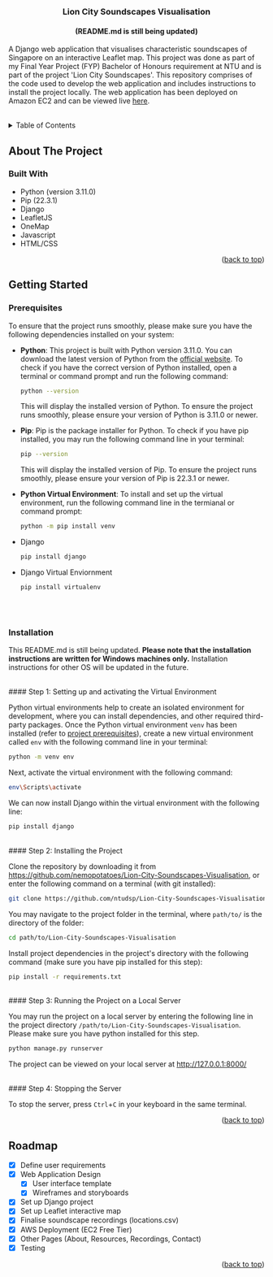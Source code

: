 <a name="readme-top"></a>

<!-- PROJECT LOGO -->
<br />
<div align="center">

<h3 align="center">Lion City Soundscapes Visualisation</h3>
<h4 align="center">(README.md is still being updated)</h4>

  <p align="left">
    A Django web application that visualises characteristic soundscapes of Singapore on an interactive Leaflet map. This project was done as part of my Final Year Project (FYP) Bachelor of Honours requirement at NTU and is part of the project 'Lion City Soundscapes'. This repository comprises of the code used to develop the web application and includes instructions to install the project locally. The web application has been deployed on Amazon EC2 and can be viewed live <a href="">here</a>. 
    <br />
    <br />
  </p>
</div>

<!-- TABLE OF CONTENTS -->
<details>
  <summary>Table of Contents</summary>
  <ol>
    <li>
      <a href="#about-the-project">About The Project</a>
      <ul>
        <li><a href="#built-with">Built With</a></li>
      </ul>
    </li>
    <li>
      <a href="#getting-started">Getting Started</a>
      <ul>
        <li><a href="#prerequisites">Prerequisites</a></li>
        <li><a href="#installation">Installation</a></li>
      </ul>
    </li>
    <li><a href="#roadmap">Roadmap</a></li>
  </ol>
</details>

<!-- ABOUT THE PROJECT -->

## About The Project

### Built With

- Python (version 3.11.0)
- Pip (22.3.1)
- Django
- LeafletJS
- OneMap
- Javascript
- HTML/CSS

<p align="right">(<a href="#readme-top">back to top</a>)</p>

<!-- GETTING STARTED -->

## Getting Started

### Prerequisites

To ensure that the project runs smoothly, please make sure you have the following dependencies installed on your system:

- **Python**: This project is built with Python version 3.11.0. You can download the latest version of Python from the <a href="python.org">official website</a>. To check if you have the correct version of Python installed, open a terminal or command prompt and run the following command:

  ```sh
  python --version
  ```

  This will display the installed version of Python. To ensure the project runs smoothly, please ensure your version of Python is 3.11.0 or newer.

- **Pip**: Pip is the package installer for Python. To check if you have pip installed, you may run the following command line in your terminal:

  ```sh
  pip --version
  ```

  This will display the installed version of Pip. To ensure the project runs smoothly, please ensure your version of Pip is 22.3.1 or newer.

- **Python Virtual Environment**: To install and set up the virtual environment, run the following command line in the termianal or command prompt:

  ```sh
  python -m pip install venv
  ```

- Django

  ```sh
  pip install django
  ```

- Django Virtual Enviornment
  ```sh
  pip install virtualenv
  ```
  <br>
  <br>

### Installation

This README.md is still being updated. **Please note that the installation instructions are written for Windows machines only.** Installation instructions for other OS will be updated in the future.

<br>
#### Step 1: Setting up and activating the Virtual Environment

Python virtual environments help to create an isolated environment for development, where you can install dependencies, and other required third-party packages. Once the Python virtual environment `venv` has been installed (refer to <a href="#prerequisites">project prerequisites</a>), create a new virtual environment called `env` with the following command line in your terminal:

```sh
python -m venv env
```

Next, activate the virtual environment with the following command:

```sh
env\Scripts\activate
```

We can now install Django within the virtual environment with the following line:

```sh
pip install django
```

<br>
#### Step 2: Installing the Project

Clone the repository by downloading it from https://github.com/nemopotatoes/Lion-City-Soundscapes-Visualisation, or enter the following command on a terminal (with git installed):

```sh
git clone https://github.com/ntudsp/Lion-City-Soundscapes-Visualisation.git
```

You may navigate to the project folder in the terminal, where `path/to/` is the directory of the folder:

```sh
cd path/to/Lion-City-Soundscapes-Visualisation
```

Install project dependencies in the project's directory with the following command (make sure you have pip installed for this step):

```sh
pip install -r requirements.txt
```

<br>
#### Step 3: Running the Project on a Local Server

You may run the project on a local server by entering the following line in the project directory `/path/to/Lion-City-Soundscapes-Visualisation`. Please make sure you have python installed for this step.

```sh
python manage.py runserver
```

The project can be viewed on your local server at http://127.0.0.1:8000/

<br>
#### Step 4: Stopping the Server

To stop the server, press `Ctrl`+`C` in your keyboard in the same terminal.

<p align="right">(<a href="#readme-top">back to top</a>)</p>

<!-- ROADMAP -->

## Roadmap

- [x] Define user requirements
- [x] Web Application Design
  - [x] User interface template
  - [x] Wireframes and storyboards
- [x] Set up Django project
- [x] Set up Leaflet interactive map
- [x] Finalise soundscape recordings (locations.csv)
- [x] AWS Deployment (EC2 Free Tier)
- [x] Other Pages (About, Resources, Recordings, Contact)
- [x] Testing

<p align="right">(<a href="#readme-top">back to top</a>)</p>
